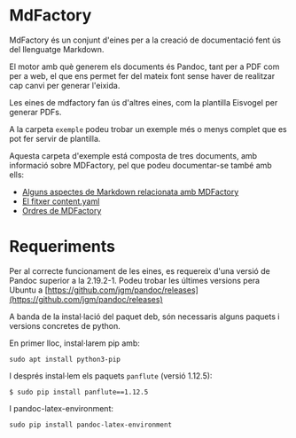 # MdFactory

MdFactory és un conjunt d'eines per a la creació de documentació fent ús del llenguatge Markdown.

El motor amb què generem els documents és Pandoc, tant per a PDF com per a web, el que ens permet  fer del mateix font sense haver de realitzar cap canvi per generar l'eixida. 

Les eines de mdfactory fan ús d'altres eines, com la plantilla Eisvogel per generar PDFs.

A la carpeta `exemple` podeu trobar un exemple més o menys complet que es pot fer servir de plantilla.

Aquesta carpeta d'exemple está composta de tres documents, amb informació sobre MDFactory, pel que podeu documentar-se també amb ells:

* [Alguns aspectes de Markdown relacionata amb MDFactory](exemple/1.Markdown.md)
* [El fitxer content.yaml](exemple/2.contentYAML.md)
* [Ordres de MDFactory](exemple/3.ordres.md)

# Requeriments

Per al correcte funcionament de les eines, es requereix d'una versió de Pandoc superior a la 2.19.2-1. Podeu trobar les últimes versions pera Ubuntu a [https://github.com/jgm/pandoc/releases](https://github.com/jgm/pandoc/releases)

A banda de la instal·lació del paquet deb, són necessaris alguns paquets i versions concretes de python.

En primer lloc, instal·larem pip amb:

```
sudo apt install python3-pip
```

I després instal·lem els paquets `panflute` (versió 1.12.5):

```
$ sudo pip install panflute==1.12.5
```

I pandoc-latex-environment:

```
sudo pip install pandoc-latex-environment
```

